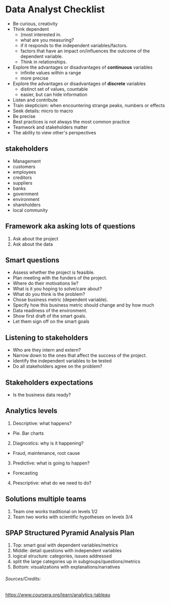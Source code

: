 # Data Analyst Checklist

* Be curious, creativity
* Think dependent
  * (most interested in.
  *  what are you measuring?
  * if it responds to the independent variables/factors.
  * factors that have an impact on/influences the outcome of the dependent variable.
  * Think in relationships.
* Explore the advantages or disadvantages of __continuous__ variables
  * infinite values within a range
  * more precise
* Explore the advantages or disadvantages of __discrete__ variables
  * distinct set of values, countable
  * easier, but can hide information
*  Listen and contribute
* Train skepticism: when encountering strange peaks, numbers or effects
* Seek details: micro to macro
* Be precise
* Best practices is not always the most common practice
* Teamwork and stakeholders matter
* The ability to view other's perspectives

## stakeholders
* Management
* customers
* employees
* creditors
* suppliers
* banks
* government
* environment
* shareholders
* local community

## Framework aka asking lots of questions
1. Ask about the project
2. Ask about the data

## Smart questions
* Assess whether the project is feasible.
* Plan meeting with the funders of the project.
* Where do their motivations lie?
* What is it you hoping to solve/care about?
* What do you think is the problem?
* Chose business metric (dependent variable).
* Specify how this business metric should change and by how much
* Data readiness of the environment.
* Show first draft of the smart goals.
* Let them sign off on the smart goals

## Listening to stakeholders
* Who are they intern and extern?
* Narrow down to the ones that affect the success of the project.
* Identify the independent variables to be tested
* Do all stakeholders agree on the problem?

## Stakeholders expectations
* Is the business data ready?

## Analytics levels
1. Descriptive: what happens?
  * Pie. Bar charts
2. Diagnostics: why is it happening?
  * Fraud, maintenance, root cause
3. Predictive: what is going to happen?
  * Forecasting
4. Prescriptive: what do we need to do?

## Solutions multiple teams
1. Team one works traditional on levels 1/2
2. Team two works with scientific hypotheses on levels 3/4

## SPAP Structured Pyramid Analysis Plan
1. Top: smart goal with dependent variables/metrics
2. Middle: detail questions with independent variables
  1. logical structure: categories, issues addressed
  2. split the large categories up in subgroups/questions/metrics
3. Bottom: visualizations with explanations/narratives


###### Sources/Credits:
https://www.coursera.org/learn/analytics-tableau
